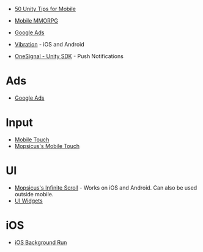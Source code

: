 * [50 Unity Tips for Mobile](https://github.com/defuncart/50-unity-tips)


* [Mobile MMORPG](https://github.com/Ziden/MobileMMORPG)
* [Google Ads](https://github.com/googleads/googleads-mobile-unity)

* [Vibration](https://github.com/BenoitFreslon/Vibration) - iOS and Android

* [OneSignal - Unity SDK](https://github.com/OneSignal/OneSignal-Unity-SDK) - Push Notifications

# Ads

* [Google Ads](https://github.com/googleads/googleads-mobile-unity)

# Input
* [Mobile Touch](https://github.com/Kagigz/mobileTouch)
* [Mopsicus's Mobile Touch](https://github.com/mopsicus/UnityMobileInput)
# UI

* [Mopsicus's Infinite Scroll](https://github.com/mopsicus/infinite-scroll-unity) - Works on iOS and Android. Can also be used outside mobile.
* [UI Widgets](https://github.com/UnityTech/UIWidgets)

# iOS
* [iOS Background Run](https://github.com/mopsicus/unity-ios-background-run)
